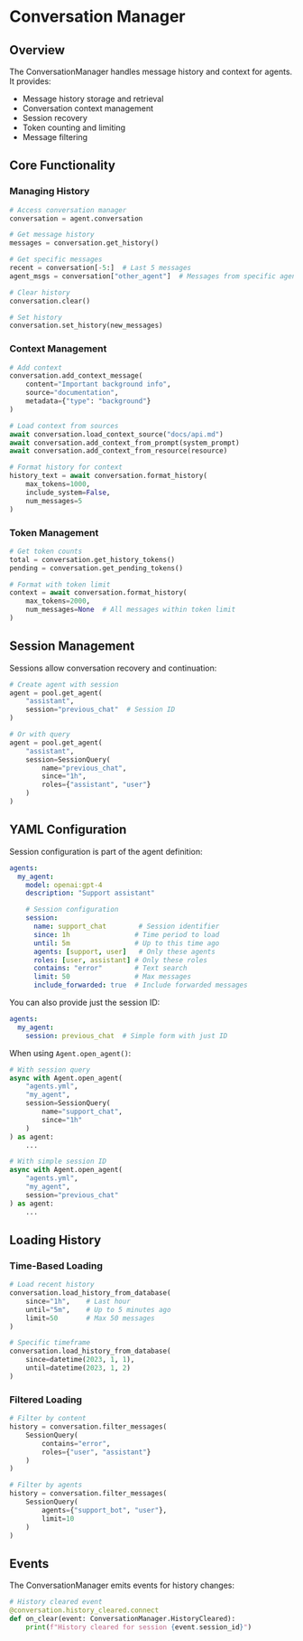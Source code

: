 # Conversation Manager

## Overview

The ConversationManager handles message history and context for agents. It provides:
- Message history storage and retrieval
- Conversation context management
- Session recovery
- Token counting and limiting
- Message filtering

## Core Functionality

### Managing History
```python
# Access conversation manager
conversation = agent.conversation

# Get message history
messages = conversation.get_history()

# Get specific messages
recent = conversation[-5:]  # Last 5 messages
agent_msgs = conversation["other_agent"]  # Messages from specific agent

# Clear history
conversation.clear()

# Set history
conversation.set_history(new_messages)
```

### Context Management
```python
# Add context
conversation.add_context_message(
    content="Important background info",
    source="documentation",
    metadata={"type": "background"}
)

# Load context from sources
await conversation.load_context_source("docs/api.md")
await conversation.add_context_from_prompt(system_prompt)
await conversation.add_context_from_resource(resource)

# Format history for context
history_text = await conversation.format_history(
    max_tokens=1000,
    include_system=False,
    num_messages=5
)
```

### Token Management
```python
# Get token counts
total = conversation.get_history_tokens()
pending = conversation.get_pending_tokens()

# Format with token limit
context = await conversation.format_history(
    max_tokens=2000,
    num_messages=None  # All messages within token limit
)
```

## Session Management

Sessions allow conversation recovery and continuation:

```python
# Create agent with session
agent = pool.get_agent(
    "assistant",
    session="previous_chat"  # Session ID
)

# Or with query
agent = pool.get_agent(
    "assistant",
    session=SessionQuery(
        name="previous_chat",
        since="1h",
        roles={"assistant", "user"}
    )
)
```

## YAML Configuration

Session configuration is part of the agent definition:

```yaml
agents:
  my_agent:
    model: openai:gpt-4
    description: "Support assistant"

    # Session configuration
    session:
      name: support_chat        # Session identifier
      since: 1h                # Time period to load
      until: 5m                # Up to this time ago
      agents: [support, user]   # Only these agents
      roles: [user, assistant] # Only these roles
      contains: "error"        # Text search
      limit: 50                # Max messages
      include_forwarded: true  # Include forwarded messages
```

You can also provide just the session ID:
```yaml
agents:
  my_agent:
    session: previous_chat  # Simple form with just ID
```

When using `Agent.open_agent()`:
```python
# With session query
async with Agent.open_agent(
    "agents.yml",
    "my_agent",
    session=SessionQuery(
        name="support_chat",
        since="1h"
    )
) as agent:
    ...

# With simple session ID
async with Agent.open_agent(
    "agents.yml",
    "my_agent",
    session="previous_chat"
) as agent:
    ...
```

## Loading History

### Time-Based Loading
```python
# Load recent history
conversation.load_history_from_database(
    since="1h",    # Last hour
    until="5m",    # Up to 5 minutes ago
    limit=50       # Max 50 messages
)

# Specific timeframe
conversation.load_history_from_database(
    since=datetime(2023, 1, 1),
    until=datetime(2023, 1, 2)
)
```

### Filtered Loading
```python
# Filter by content
history = conversation.filter_messages(
    SessionQuery(
        contains="error",
        roles={"user", "assistant"}
    )
)

# Filter by agents
history = conversation.filter_messages(
    SessionQuery(
        agents={"support_bot", "user"},
        limit=10
    )
)
```

## Events

The ConversationManager emits events for history changes:

```python
# History cleared event
@conversation.history_cleared.connect
def on_clear(event: ConversationManager.HistoryCleared):
    print(f"History cleared for session {event.session_id}")
```

